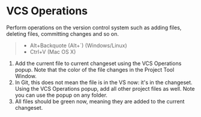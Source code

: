 # VCS Operations

Perform operations on the version control system such as adding files, deleting files, committing changes and so on.

> * Alt+Backquote (Alt+`) (Windows/Linux)
> * Ctrl+V (Mac OS X)

1. Add the current file to current changeset using the VCS Operations popup.
   Note that the color of the file changes in the Project Tool Window.
2. In Git, this does not mean the file is in the VS now: it's in the changeset.
   Using the VCS Operations popup, add all other project files as well.
   Note you can use the popup on any folder.
3. All files should be green now, meaning they are added to the current changeset.